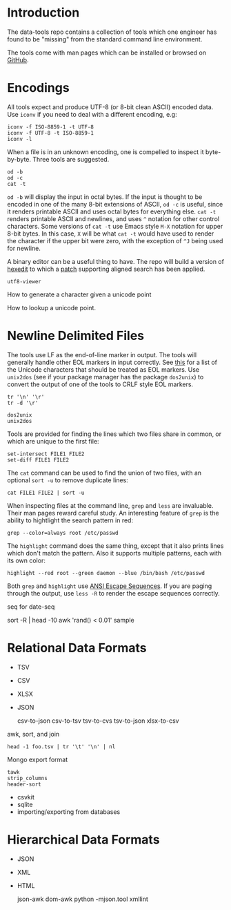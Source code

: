 # Introduction

The data-tools repo contains a collection of tools which one engineer has
found to be "missing" from the standard command line environment.

The tools come with man pages which can be installed or browsed on [GitHub](https://github.com/clarkgrubb/data-tools/tree/master/doc).

# Encodings

All tools expect and produce UTF-8 (or 8-bit clean ASCII) encoded data.  Use
`iconv` if you need to deal with a different encoding, e.g:

    iconv -f ISO-8859-1 -t UTF-8 
    iconv -f UTF-8 -t ISO-8859-1
    iconv -l

When a file is in an unknown encoding, one is compelled to inspect it byte-by-byte.
Three tools are suggested.

    od -b
    od -c
    cat -t
    
`od -b` will display the input in octal bytes.  If the input is thought to be encoded in one of the many 8-bit
extensions of ASCII, `od -c` is useful, since it renders printable ASCII and uses octal bytes for everything else.
`cat -t` renders printable ASCII and newlines, and uses `^` notation for other control characters.  Some versions of `cat -t`
use Emacs style `M-X` notation for upper 8-bit bytes.  In this case, `X` will be what `cat -t` would have used to render
the character if the upper bit were zero, with the exception of `^J` being used for newline.

A binary editor can be a useful thing to have.  The repo will build a version of [hexedit](http://rigaux.org/hexedit.html) to which a [patch](http://www.volkerschatz.com/unix/hexeditpatch.html) supporting aligned search has been applied.

    utf8-viewer
   
 How to generate a character given a unicode point
 
 How to lookup a unicode point.

# Newline Delimited Files

The tools use LF as the end-of-line marker in output.  The tools will generally
handle other EOL markers in input correctly.  See [this](http://www.unicode.org/standard/reports/tr13/tr13-5.html)
for a list of the Unicode characters that should be treated as EOL markers.
Use `unix2dos` (see if your package manager has the package `dos2unix`) to convert the output of one of the tools to CRLF style EOL markers.

    tr '\n' '\r'
    tr -d '\r'
    
    dos2unix
    unix2dos
   
Tools are provided for finding the lines which two files share in common, or which are unique to the first file:

    set-intersect FILE1 FILE2
    set-diff FILE1 FILE2
    
The `cat` command can be used to find the union of two files, with an optional `sort -u` to remove duplicate lines:
    
    cat FILE1 FILE2 | sort -u

When inspecting files at the command line, `grep` and `less` are invaluable.  Their man pages reward careful study.
An interesting feature of `grep` is the ability to hightlight the search pattern in red:

    grep --color=always root /etc/passwd
    
The `highlight` command does the same thing, except that it also prints lines which don't match
the pattern.  Also it supports multiple patterns, each with its own color:
    
    highlight --red root --green daemon --blue /bin/bash /etc/passwd

Both `grep` and `highlight` use [ANSI Escape Sequences](http://www.ecma-international.org/publications/standards/Ecma-048.htm).
If you are paging through the output, use `less -R` to render the escape sequences correctly.

 seq
 for
 date-seq

 sort -R | head -10
 awk 'rand() < 0.01'
 sample

# Relational Data Formats

* TSV
* CSV
* XLSX
* JSON

    csv-to-json
    csv-to-tsv
    tsv-to-cvs
    tsv-to-json
    xlsx-to-csv

awk, sort, and join

    head -1 foo.tsv | tr '\t' '\n' | nl

Mongo export format

    tawk
    strip_columns
    header-sort

* csvkit
* sqlite
* importing/exporting from databases

# Hierarchical Data Formats

* JSON
* XML
* HTML
 
    json-awk
    dom-awk
    python -mjson.tool
    xmllint

